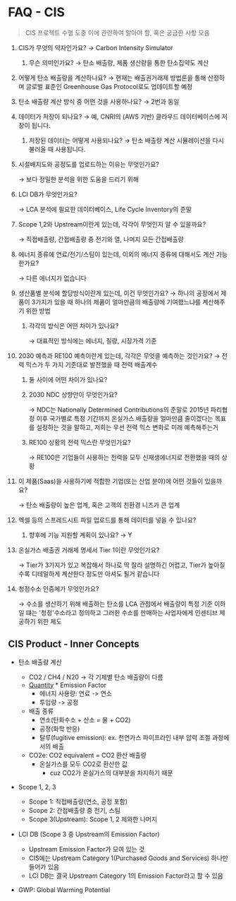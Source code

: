 # FAQ - CIS

> CIS 프로젝트 수행 도중 이에 관련하여 알아야 할, 혹은 궁금한 사항 모음

1. CIS가 무엇의 약자인가요? → Carbon Intensity Simulator
   1. 무슨 의미인가요? → 탄소 배출량, 제품 생산량을 통한 탄소집약도 계산
2. 어떻게 탄소 배출량을 계산하나요? → 현재는 배출권거래제 방법론을 통해 산정하며 글로벌 표준인 Greenhouse Gas Protocol로도 업데이트할 예정
3. 탄소 배출량 계산 방식 중 어떤 것을 사용하나요? → 2번과 동일
4. 데이터가 저장이 되나요? → 예, CNRI의 (AWS 기반) 클라우드 데이터베이스에 저장이 됩니다.
   1. 저장된 데이터는 어떻게 사용되나요? → 탄소 배출량 계산 시뮬레이션을 다시 불러올 때 사용됩니다.
5. 시설배치도와 공정도를 업로드하는 이유는 무엇인가요?

   → 보다 정밀한 분석을 위한 도움을 드리기 위해

6. LCI DB가 무엇인가요?

   → LCA 분석에 필요한 데이터베이스, Life Cycle Inventory의 준말

7. Scope 1,2와 Upstream이란게 있는데, 각각이 무엇인지 알 수 있을까요?

   → 직접배출량, 간접배출량 중 전기와 열, 나머지 모든 간접배출량

8. 에너지 종류에 연료/전기/스팀이 있는데, 이외의 에너지 종류에 대해서도 계산 가능한가요?

   → 다른 에너지가 없습니다

9. 생산품별 분석에 할당방식이란게 있는데, 이건 무엇인가요? → 하나의 공장에서 제품이 3가지가 있을 때 하나의 제품이 얼마만큼의 배출량에 기여했느냐를 계산해주기 위한 방법

   1. 각각의 방식은 어떤 차이가 있나요?

      → 대표적인 방식에는 에너지, 질량, 시장가격 기준

10. 2030 예측과 RE100 예측이란게 있는데, 각각은 무엇을 예측하는 것인가요? → 전력 믹스가 두 가지 기준대로 발전했을 때 전력 배출계수

    1. 둘 사이에 어떤 차이가 있나요?
    2. 2030 NDC 상향안이 무엇인가요?

       → NDC는 Nationally Determined Contributions의 준말로 2015년 파리협정 이후 국가별로 특정 기간까지 온실가스 배출량을 얼마만큼 줄이겠다는 목표를 설정하는 것을 말하고, 저희는 우선 전력 믹스 변화로 미래 예측해주는거

    3. RE100 상황의 전력 믹스란 무엇인가요?

       → RE100은 기업들이 사용하는 전력을 모두 신재생에너지로 전환했을 때의 상황

11. 이 제품(Saas)을 사용하기에 적합한 기업(또는 산업 분야)에 어떤 것들이 있을까요?

    → 탄소 배출량이 높은 업계, 혹은 고객의 친환경 니즈가 큰 업계

12. 엑셀 등의 스프레드시트 파일 업로드를 통해 데이터를 넣을 수 있나요?
    1. 향후에 기능 지원할 계획이 있나요? → Y
13. 온실가스 배출권 거래제 명세서 Tier 1이란 무엇인가요?

    → Tier가 3가지가 있고 복잡해서 하나로 딱 잘라 설명하긴 어렵고, Tier가 높아질수록 디테일하게 계산한다 정도만 아셔도 될거 같습니다

14. 청정수소 인증제가 무엇인가요?

    → 수소를 생산하기 위해 배출하는 탄소를 LCA 관점에서 배출량이 특정 기준 이하일 떄는 '청정'수소라고 정의하고 그러한 수소를 판매하는 사업자에게 인센티브 제공하기 위한 제도

## CIS Product - Inner Concepts

- 탄소 배출량 계산
  - CO2 / CH4 / N20 -> 각 기체별 탄소 배출량이 다름
  - <u>Quantity</u> \* Emission Factor
    - 에너지 사용량: 연료 -> 연소
    - 투입량 -> 공정
  - 배출 종류
    - 연소(탄화수소 + 산소 = 물 + CO2)
    - 공정(화학 반응)
    - 탈루(fugitive emission): ex. 천연가스 파이프라인 내부 압력 조절 과정에서의 배출
  - CO2e: CO2 equivalent = CO2 환산 배출량
    - 온실가스를 모두 CO2로 환산한 값
      - cuz CO2가 온실가스의 대부분을 차지하기 때문
- Scope 1, 2, 3

  - Scope 1: 직접배출량(연소, 공정 포함)
  - Scope 2: 간접배출량 중 전기, 스팀
  - Scope 3(Upstream): Scope 1, 2 제와한 나머지

- LCI DB (Scope 3 중 Upstream의 Emission Factor)

  - Upstream Emission Factor가 모여 있는 것
  - CIS에는 Upstream Category 1(Purchased Goods and Services) 하나만 들어가 있음
  - LCI DB는 결국 Upstream Category 1의 Emission Factor라고 할 수 있음

- GWP: Global Warming Potential
